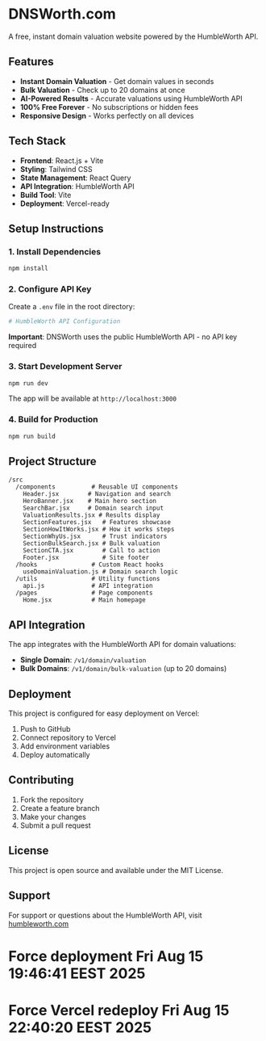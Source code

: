 # DNSWorth.com

A free, instant domain valuation website powered by the HumbleWorth API.

## Features

- **Instant Domain Valuation** - Get domain values in seconds
- **Bulk Valuation** - Check up to 20 domains at once
- **AI-Powered Results** - Accurate valuations using HumbleWorth API
- **100% Free Forever** - No subscriptions or hidden fees
- **Responsive Design** - Works perfectly on all devices

## Tech Stack

- **Frontend**: React.js + Vite
- **Styling**: Tailwind CSS
- **State Management**: React Query
- **API Integration**: HumbleWorth API
- **Build Tool**: Vite
- **Deployment**: Vercel-ready

## Setup Instructions

### 1. Install Dependencies
```bash
npm install
```

### 2. Configure API Key
Create a `.env` file in the root directory:
```bash
# HumbleWorth API Configuration

```

**Important**: DNSWorth uses the public HumbleWorth API - no API key required

### 3. Start Development Server
```bash
npm run dev
```

The app will be available at `http://localhost:3000`

### 4. Build for Production
```bash
npm run build
```

## Project Structure

```
/src
  /components          # Reusable UI components
    Header.jsx        # Navigation and search
    HeroBanner.jsx    # Main hero section
    SearchBar.jsx     # Domain search input
    ValuationResults.jsx # Results display
    SectionFeatures.jsx   # Features showcase
    SectionHowItWorks.jsx # How it works steps
    SectionWhyUs.jsx      # Trust indicators
    SectionBulkSearch.jsx # Bulk valuation
    SectionCTA.jsx        # Call to action
    Footer.jsx            # Site footer
  /hooks               # Custom React hooks
    useDomainValuation.js # Domain search logic
  /utils               # Utility functions
    api.js             # API integration
  /pages               # Page components
    Home.jsx           # Main homepage
```

## API Integration

The app integrates with the HumbleWorth API for domain valuations:

- **Single Domain**: `/v1/domain/valuation`
- **Bulk Domains**: `/v1/domain/bulk-valuation` (up to 20 domains)

## Deployment

This project is configured for easy deployment on Vercel:

1. Push to GitHub
2. Connect repository to Vercel
3. Add environment variables
4. Deploy automatically

## Contributing

1. Fork the repository
2. Create a feature branch
3. Make your changes
4. Submit a pull request

## License

This project is open source and available under the MIT License.

## Support

For support or questions about the HumbleWorth API, visit [humbleworth.com](https://humbleworth.com)
# Force deployment Fri Aug 15 19:46:41 EEST 2025
# Force Vercel redeploy Fri Aug 15 22:40:20 EEST 2025
